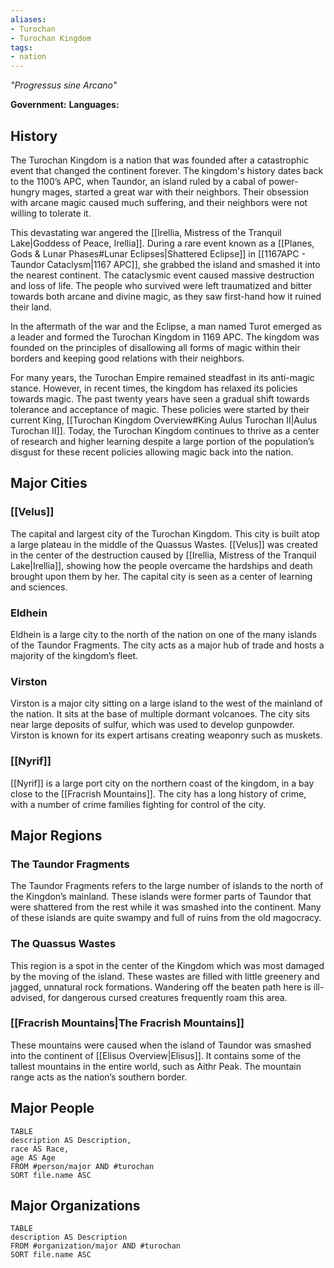 ```yaml
---
aliases:
- Turochan
- Turochan Kingdom
tags:
- nation
---
```

*"Progressus sine Arcano"*

**Government:** 
**Languages:** 
## History
The Turochan Kingdom is a nation that was founded after a catastrophic event that changed the continent forever. The kingdom's history dates back to the 1100’s APC, when Taundor, an island ruled by a cabal of power-hungry mages, started a great war with their neighbors. Their obsession with arcane magic caused much suffering, and their neighbors were not willing to tolerate it.

This devastating war angered the [[Irellia, Mistress of the Tranquil Lake|Goddess of Peace, Irellia]]. During a rare event known as a [[Planes, Gods & Lunar Phases#Lunar Eclipses|Shattered Eclipse]] in [[1167APC - Taundor Cataclysm|1167 APC]], she grabbed the island and smashed it into the nearest continent. The cataclysmic event caused massive destruction and loss of life. The people who survived were left traumatized and bitter towards both arcane and divine magic, as they saw first-hand how it ruined their land.

In the aftermath of the war and the Eclipse, a man named Turot emerged as a leader and formed the Turochan Kingdom in 1169 APC. The kingdom was founded on the principles of disallowing all forms of magic within their borders and keeping good relations with their neighbors.

For many years, the Turochan Empire remained steadfast in its anti-magic stance. However, in recent times, the kingdom has relaxed its policies towards magic. The past twenty years have seen a gradual shift towards tolerance and acceptance of magic. These policies were started by their current King, [[Turochan Kingdom Overview#King Aulus Turochan II|Aulus Turochan II]]. Today, the Turochan Kingdom continues to thrive as a center of research and higher learning despite a large portion of the population’s disgust for these recent policies allowing magic back into the nation.
## Major Cities
### [[Velus]]
The capital and largest city of the Turochan Kingdom. This city is built atop a large plateau in the middle of the Quassus Wastes. [[Velus]] was created in the center of the destruction caused by [[Irellia, Mistress of the Tranquil Lake|Irellia]], showing how the people overcame the hardships and death brought upon them by her. The capital city is seen as a center of learning and sciences.
### Eldhein
Eldhein is a large city to the north of the nation on one of the many islands of the Taundor Fragments. The city acts as a major hub of trade and hosts a majority of the kingdom’s fleet.
### Virston
Virston is a major city sitting on a large island to the west of the mainland of the nation. It sits at the base of multiple dormant volcanoes. The city sits near large deposits of sulfur, which was used to develop gunpowder. Virston is known for its expert artisans creating weaponry such as muskets.
### [[Nyrif]]
[[Nyrif]] is a large port city on the northern coast of the kingdom, in a bay close to the [[Fracrish Mountains]]. The city has a long history of crime, with a number of crime families fighting for control of the city.
## Major Regions
### The Taundor Fragments
The Taundor Fragments refers to the large number of islands to the north of the Kingdon’s mainland. These islands were former parts of Taundor that were shattered from the rest while it was smashed into the continent. Many of these islands are quite swampy and full of ruins from the old magocracy.
### The Quassus Wastes
This region is a spot in the center of the Kingdom which was most damaged by the moving of the island. These wastes are filled with little greenery and jagged, unnatural rock formations. Wandering off the beaten path here is ill-advised, for dangerous cursed creatures frequently roam this area.
### [[Fracrish Mountains|The Fracrish Mountains]]
These mountains were caused when the island of Taundor was smashed into the continent of [[Elisus Overview|Elisus]]. It contains some of the tallest mountains in the entire world, such as Aithr Peak. The mountain range acts as the nation’s southern border.
## Major People
```dataview
TABLE
description AS Description,
race AS Race,
age AS Age
FROM #person/major AND #turochan
SORT file.name ASC
```
## Major Organizations
```dataview
TABLE
description AS Description
FROM #organization/major AND #turochan 
SORT file.name ASC
```
